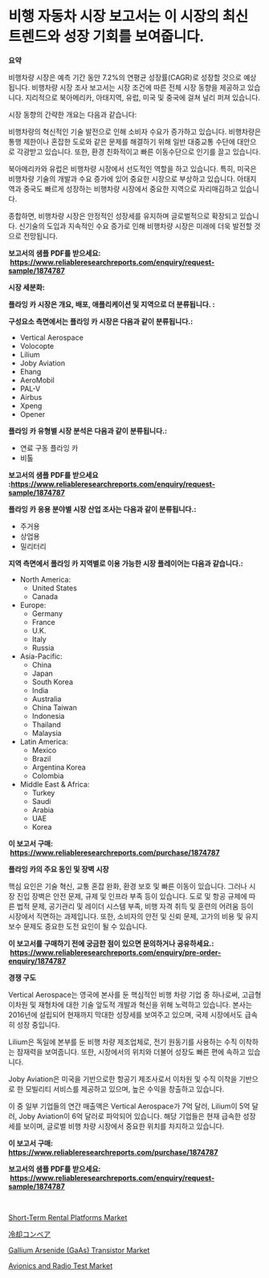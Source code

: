 <p><h1>비행 자동차 시장 보고서는 이 시장의 최신 트렌드와 성장 기회를 보여줍니다.</h1></p><p><strong>요약</strong></p>
<p><p>비행차량 시장은 예측 기간 동안 7.2%의 연평균 성장률(CAGR)로 성장할 것으로 예상됩니다. 비행차량 시장 조사 보고서는 시장 조건에 따른 전체 시장 동향을 제공하고 있습니다. 지리적으로 북아메리카, 아태지역, 유럽, 미국 및 중국에 걸쳐 널리 퍼져 있습니다.</p><p>시장 동향의 간략한 개요는 다음과 같습니다:</p><p>비행차량의 혁신적인 기술 발전으로 인해 소비자 수요가 증가하고 있습니다. 비행차량은 통행 제한이나 혼잡한 도로와 같은 문제를 해결하기 위해 일반 대중교통 수단에 대안으로 각광받고 있습니다. 또한, 환경 친화적이고 빠른 이동수단으로 인기를 끌고 있습니다.</p><p>북아메리카와 유럽은 비행차량 시장에서 선도적인 역할을 하고 있습니다. 특히, 미국은 비행차량 기술의 개발과 수요 증가에 있어 중요한 시장으로 부상하고 있습니다. 아태지역과 중국도 빠르게 성장하는 비행차량 시장에서 중요한 지역으로 자리매김하고 있습니다.</p><p>종합하면, 비행차량 시장은 안정적인 성장세를 유지하며 글로벌적으로 확장되고 있습니다. 신기술의 도입과 지속적인 수요 증가로 인해 비행차량 시장은 미래에 더욱 발전할 것으로 전망됩니다.</p></p>
<p><strong>보고서의 샘플 PDF를 받으세요: &nbsp;<a href="https://www.reliableresearchreports.com/enquiry/request-sample/1874787">https://www.reliableresearchreports.com/enquiry/request-sample/1874787</a></strong></p>
<p><strong>시장 세분화:</strong></p>
<p><strong> 플라잉 카 시장은 개요, 배포, 애플리케이션 및 지역으로 더 분류됩니다. :</strong></p>
<p><strong>구성요소 측면에서는 플라잉 카 시장은 다음과 같이 분류됩니다.:</strong></p>
<p><ul><li>Vertical Aerospace</li><li>Volocopte</li><li>Lilium</li><li>Joby Aviation</li><li>Ehang</li><li>AeroMobil</li><li>PAL-V</li><li>Airbus</li><li>Xpeng</li><li>Opener</li></ul></p>
<p><strong> 플라잉 카 유형별 시장 분석은 다음과 같이 분류됩니다.:</strong></p>
<p><ul><li>연료 구동 플라잉 카</li><li>비톨</li></ul></p>
<p><strong>보고서의 샘플 PDF를 받으세요 :<a href="https://www.reliableresearchreports.com/enquiry/request-sample/1874787">https://www.reliableresearchreports.com/enquiry/request-sample/1874787</a></strong></p>
<p><strong> 플라잉 카 응용 분야별 시장 산업 조사는 다음과 같이 분류됩니다.:</strong></p>
<p><ul><li>주거용</li><li>상업용</li><li>밀리터리</li></ul></p>
<p><strong>지역 측면에서 플라잉 카 지역별로 이용 가능한 시장 플레이어는 다음과 같습니다.:</strong></p>
<p><ul>
    <li>
        North America:
        <ul>
            <li>United States</li>
            <li>Canada</li>
        </ul>
    </li>
    <li>
        Europe:
        <ul>
            <li>Germany</li>
            <li>France</li>
            <li>U.K.</li>
            <li>Italy</li>
            <li>Russia</li>
        </ul>
    </li>
    <li>
        Asia-Pacific:
        <ul>
            <li>China</li>
            <li>Japan</li>
            <li>South Korea</li>
            <li>India</li>
            <li>Australia</li>
            <li>China Taiwan</li>
            <li>Indonesia</li>
            <li>Thailand</li>
            <li>Malaysia</li>
        </ul>
    </li>
    <li>
        Latin America:
        <ul>
            <li>Mexico</li>
            <li>Brazil</li>
            <li>Argentina Korea</li>
            <li>Colombia</li>
        </ul>
    </li>
    <li>
        Middle East & Africa:
        <ul>
            <li>Turkey</li>
            <li>Saudi</li>
            <li>Arabia</li>
            <li>UAE</li>
            <li>Korea</li>
        </ul>
    </li>
    </ul></p>
<p><strong>이 보고서 구매: &nbsp;<a href="https://www.reliableresearchreports.com/purchase/1874787">https://www.reliableresearchreports.com/purchase/1874787</a></strong></p>
<p><strong>플라잉 카의 주요 동인 및 장벽 시장</strong></p>
<p><p>핵심 요인은 기술 혁신, 교통 혼잡 완화, 환경 보호 및 빠른 이동이 있습니다. 그러나 시장 진입 장벽은 안전 문제, 규제 및 인프라 부족 등이 있습니다. 도로 및 항공 규제에 따른 법적 문제, 공기관리 및 레이더 시스템 부족, 비행 자격 취득 및 훈련의 어려움 등이 시장에서 직면하는 과제입니다. 또한, 소비자의 안전 및 신뢰 문제, 고가의 비용 및 유지보수 문제도 중요한 도전 요인이 될 수 있습니다.</p></p>
<p><strong>이 보고서를 구매하기 전에 궁금한 점이 있으면 문의하거나 공유하세요.: &nbsp;<a href="https://www.reliableresearchreports.com/enquiry/pre-order-enquiry/1874787">https://www.reliableresearchreports.com/enquiry/pre-order-enquiry/1874787</a></strong></p>
<p><strong>경쟁 구도</strong></p>
<p><p>Vertical Aerospace는 영국에 본사를 둔 핵심적인 비행 차량 기업 중 하나로써, 고급형 이차원 및 재형차에 대한 기술 앞도적 개발과 혁신을 위해 노력하고 있습니다. 본사는 2016년에 설립되어 현재까지 막대한 성장세를 보여주고 있으며, 국제 시장에서도 급속히 성장 중입니다. </p><p>Lilium은 독일에 본부를 둔 비행 차량 제조업체로, 전기 원동기를 사용하는 수직 이착하는 잠재력을 보여줍니다. 또한, 시장에서의 위치와 더불어 성장도 빠른 편에 속하고 있습니다.</p><p>Joby Aviation은 미국을 기반으로한 항공기 제조사로서 이차원 및 수직 이착을 기반으로 한 모빌리티 서비스를 제공하고 있으며, 높은 수익을 창출하고 있습니다. </p><p>이 중 일부 기업들의 연간 매출액은 Vertical Aerospace가 7억 달러, Lilium이 5억 달러, Joby Aviation이 6억 달러로 파악되어 있습니다. 해당 기업들은 현재 급속한 성장세를 보이며, 글로벌 비행 차량 시장에서 중요한 위치를 차지하고 있습니다.</p></p>
<p><strong>이 보고서 구매: &nbsp; <a href="https://www.reliableresearchreports.com/purchase/1874787">https://www.reliableresearchreports.com/purchase/1874787</a></strong></p>
<p><strong>보고서의 샘플 PDF를 받으세요: &nbsp;<a href="https://www.reliableresearchreports.com/enquiry/request-sample/1874787">https://www.reliableresearchreports.com/enquiry/request-sample/1874787</a></strong><strong></strong></p>
<p>&nbsp;</p>
<p><p><a href="https://www.linkedin.com/pulse/short-term-rental-platforms-market-comprehensive-report-its-9jvpf?trackingId=bnJodRnXD%2F6MTE4FZH8eqQ%3D%3D">Short-Term Rental Platforms Market</a></p><p><a href="https://github.com/zekaoe592392/Market-Research-Report-List-1/blob/main/475184313859.md">冷却コンベア</a></p><p><a href="https://github.com/RickHolmes3/Market-Research-Report-List-4/blob/main/gallium-arsenide-gaas-transistor-market.md">Gallium Arsenide (GaAs) Transistor Market</a></p><p><a href="https://www.linkedin.com/pulse/global-avionics-radio-test-market-size-trends-insights-projections-qwhxf?trackingId=zWN6IqRAnDc87MeSt%2F3MVw%3D%3D">Avionics and Radio Test Market</a></p></p>